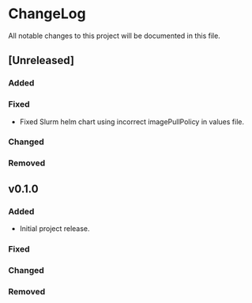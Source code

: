 # ChangeLog

All notable changes to this project will be documented in this file.

## \[Unreleased\]

### Added

### Fixed

- Fixed Slurm helm chart using incorrect imagePullPolicy in values file.

### Changed

### Removed

## v0.1.0

### Added

- Initial project release.

### Fixed

### Changed

### Removed
